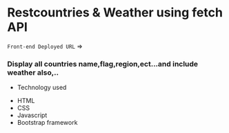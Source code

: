 # Restcountries & Weather using fetch API

`Front-end Deployed URL` => 

### Display all countries name,flag,region,ect...and include weather also,..

+ Technology used
 - HTML
 - CSS
 - Javascript
 - Bootstrap framework
